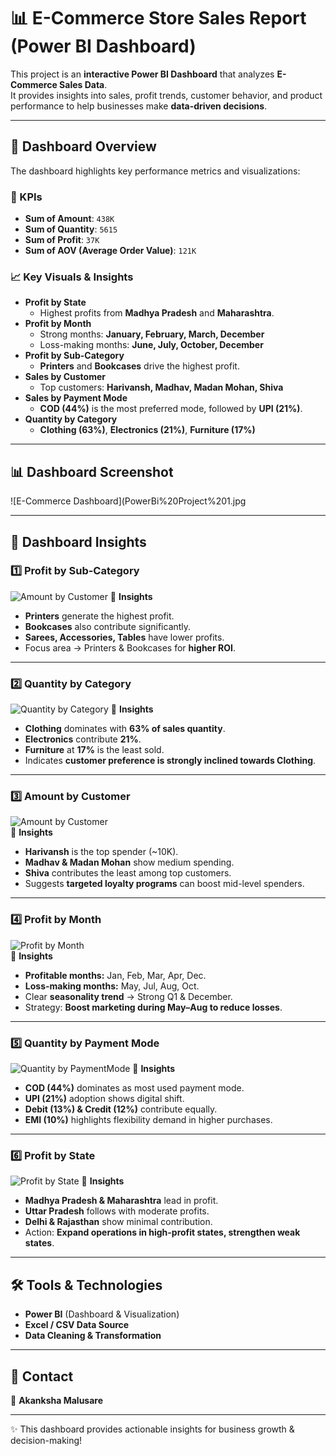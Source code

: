 # 📊 E-Commerce Store Sales Report (Power BI Dashboard)

This project is an **interactive Power BI Dashboard** that analyzes **E-Commerce Sales Data**.  
It provides insights into sales, profit trends, customer behavior, and product performance to help businesses make **data-driven decisions**.

---

## 🚀 Dashboard Overview
The dashboard highlights key performance metrics and visualizations:

### 🔑 KPIs
- **Sum of Amount**: `438K`
- **Sum of Quantity**: `5615`
- **Sum of Profit**: `37K`
- **Sum of AOV (Average Order Value)**: `121K`

### 📈 Key Visuals & Insights
- **Profit by State**  
  - Highest profits from **Madhya Pradesh** and **Maharashtra**.
- **Profit by Month**  
  - Strong months: **January, February, March, December**  
  - Loss-making months: **June, July, October, December**
- **Profit by Sub-Category**  
  - **Printers** and **Bookcases** drive the highest profit.
- **Sales by Customer**  
  - Top customers: **Harivansh, Madhav, Madan Mohan, Shiva**
- **Sales by Payment Mode**  
  - **COD (44%)** is the most preferred mode, followed by **UPI (21%)**.
- **Quantity by Category**  
  - **Clothing (63%)**, **Electronics (21%)**, **Furniture (17%)**

---

## 📊 Dashboard Screenshot
![E-Commerce Dashboard](PowerBi%20Project%201.jpg

---

## 📌 Dashboard Insights

### 1️⃣ Profit by Sub-Category
![Amount by Customer](https://raw.githubusercontent.com/akanksha7218/PowerBi---Data-Analysis/main/B1%206.png)
🔎 **Insights**  
- **Printers** generate the highest profit.  
- **Bookcases** also contribute significantly.  
- **Sarees, Accessories, Tables** have lower profits.  
- Focus area → Printers & Bookcases for **higher ROI**.  

---

### 2️⃣ Quantity by Category
![Quantity by Category](https://raw.githubusercontent.com/akanksha7218/PowerBi---Data-Analysis/main/B1%202.png)
🔎 **Insights**  
- **Clothing** dominates with **63% of sales quantity**.  
- **Electronics** contribute **21%**.  
- **Furniture** at **17%** is the least sold.  
- Indicates **customer preference is strongly inclined towards Clothing**.  

---

### 3️⃣ Amount by Customer
![Amount by Customer](https://raw.githubusercontent.com/akanksha7218/PowerBi---Data-Analysis/main/B1%204.png)  
🔎 **Insights**  
- **Harivansh** is the top spender (~10K).  
- **Madhav & Madan Mohan** show medium spending.  
- **Shiva** contributes the least among top customers.  
- Suggests **targeted loyalty programs** can boost mid-level spenders.  

---

### 4️⃣ Profit by Month
![Profit by Month](https://raw.githubusercontent.com/akanksha7218/PowerBi---Data-Analysis/main/B1%203.png)  
🔎 **Insights**  
- **Profitable months:** Jan, Feb, Mar, Apr, Dec.  
- **Loss-making months:** May, Jul, Aug, Oct.  
- Clear **seasonality trend** → Strong Q1 & December.  
- Strategy: **Boost marketing during May–Aug to reduce losses**.  

---

### 5️⃣ Quantity by Payment Mode
![Quantity by PaymentMode](https://raw.githubusercontent.com/akanksha7218/PowerBi---Data-Analysis/main/B1%205.png) 
🔎 **Insights**  
- **COD (44%)** dominates as most used payment mode.  
- **UPI (21%)** adoption shows digital shift.  
- **Debit (13%) & Credit (12%)** contribute equally.  
- **EMI (10%)** highlights flexibility demand in higher purchases.  

---

### 6️⃣ Profit by State
![Profit by State](https://raw.githubusercontent.com/akanksha7218/PowerBi---Data-Analysis/main/B1%206.png)
🔎 **Insights**  
- **Madhya Pradesh & Maharashtra** lead in profit.  
- **Uttar Pradesh** follows with moderate profits.  
- **Delhi & Rajasthan** show minimal contribution.  
- Action: **Expand operations in high-profit states, strengthen weak states**.  

---

## 🛠 Tools & Technologies
- **Power BI** (Dashboard & Visualization)  
- **Excel / CSV Data Source**  
- **Data Cleaning & Transformation**  

---

## 📧 Contact
👤 **Akanksha Malusare**  


---
✨ This dashboard provides actionable insights for business growth & decision-making!

